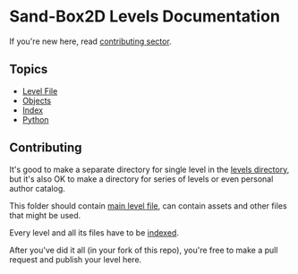 # Sand-Box2D Levels Documentation
If you're new here, read [contributing sector](#contributing).

## Topics
- [Level File](./README-level-file.md)
- [Objects](./README-objects.md)
- [Index](./README-index.md)
- [Python](./README-python.md)

## Contributing
It's good to make a separate directory for single level in the [levels directory](../levels/),
but it's also OK to make a directory for series of levels or even personal author catalog.

This folder should contain [main level file](./README-level-file.md),
can contain assets and other files that might be used.

Every level and all its files have to be [indexed](./README-index.md).

After you've did it all (in your fork of this repo),
you're free to make a pull request and publish your level here.
